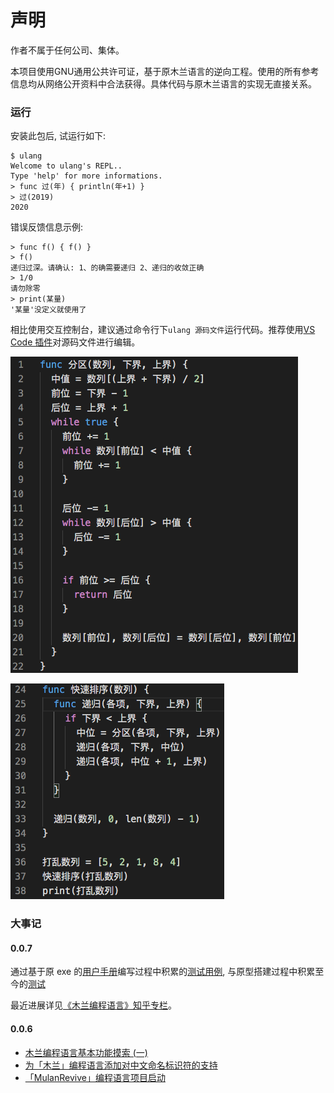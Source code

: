 # 声明

作者不属于任何公司、集体。

本项目使用GNU通用公共许可证，基于原木兰语言的逆向工程。使用的所有参考信息均从网络公开资料中合法获得。具体代码与原木兰语言的实现无直接关系。

### 运行

安装此包后, 试运行如下:
```
$ ulang
Welcome to ulang's REPL..
Type 'help' for more informations.
> func 过(年) { println(年+1) }
> 过(2019)
2020
```

错误反馈信息示例:
```
> func f() { f() }
> f()
递归过深。请确认: 1、的确需要递归 2、递归的收敛正确
> 1/0
请勿除零
> print(某量)
'某量'没定义就使用了
```

相比使用交互控制台，建议通过命令行下`ulang 源码文件`运行代码。推荐使用[VS Code 插件](https://marketplace.visualstudio.com/items?itemName=CodeInChinese.ulang)对源码文件进行编辑。

![快排1](截图/快速排序1.png)

![快排2](截图/快速排序2.png)

### 大事记

#### 0.0.7

通过基于原 exe 的[用户手册](https://github.com/MulanRevive/bounty/tree/master/%E5%A4%8D%E7%8E%B0%E6%96%87%E6%A1%A3/%E7%94%A8%E6%88%B7%E6%89%8B%E5%86%8C)编写过程中积累的[测试用例](https://github.com/MulanRevive/bounty/blob/master/%E6%B5%8B%E8%AF%95%E4%BB%A3%E7%A0%81/%E6%B5%8B%E8%AF%95.py), 与原型搭建过程中积累至今的[测试](https://github.com/MulanRevive/prototype/blob/master/%E6%B5%8B%E8%AF%95.py)

最近进展详见[《木兰编程语言》知乎专栏](https://zhuanlan.zhihu.com/ulang)。

#### 0.0.6

- [木兰编程语言基本功能摸索 (一)](https://zhuanlan.zhihu.com/p/103916529)
- [为「木兰」编程语言添加对中文命名标识符的支持](https://zhuanlan.zhihu.com/p/103910116)
- [「MulanRevive」编程语言项目启动](https://zhuanlan.zhihu.com/p/103895446)
